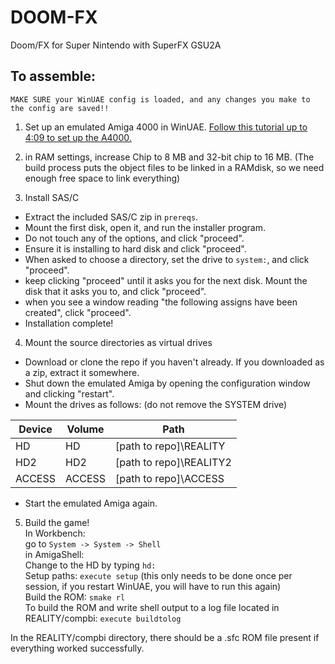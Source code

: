 # DOOM-FX
Doom/FX for Super Nintendo with SuperFX GSU2A  

## To assemble:  

``MAKE SURE your WinUAE config is loaded, and any changes you make to the config are saved!!``  

1. Set up an emulated Amiga 4000 in WinUAE. [Follow this tutorial up to 4:09 to set up the A4000.](https://youtu.be/Cqu2NAZ9dgg)  

2. in RAM settings, increase Chip to 8 MB and 32-bit chip to 16 MB. (The build process puts the object files to be linked in a RAMdisk, so we need enough free space to link everything)  

3. Install SAS/C  
- Extract the included SAS/C zip in ``prereqs``.  
- Mount the first disk, open it, and run the installer program.  
- Do not touch any of the options, and click "proceed".  
- Ensure it is installing to hard disk and click "proceed".  
- When asked to choose a directory, set the drive to ``system:``, and click "proceed".  
- keep clicking "proceed" until it asks you for the next disk. Mount the disk that it asks you to, and click "proceed".  
- when you see a window reading "the following assigns have been created", click "proceed".  
- Installation complete!  

4. Mount the source directories as virtual drives  
- Download or clone the repo if you haven't already. If you downloaded as a zip, extract it somewhere.  
- Shut down the emulated Amiga by opening the configuration window and clicking "restart".  
- Mount the drives as follows:  (do not remove the SYSTEM drive)

| Device | Volume | Path                                      |
|--------|--------|-------------------------------------------|
| HD     | HD     | [path to repo]\REALITY                    |
| HD2    | HD2    | [path to repo]\REALITY2                   |
| ACCESS | ACCESS | [path to repo]\ACCESS                     |

- Start the emulated Amiga again.

5. Build the game!  
In Workbench:  
go to ``System -> System -> Shell``  
in AmigaShell:  
Change to the HD by typing ``hd:``  
Setup paths: ``execute setup`` (this only needs to be done once per session, if you restart WinUAE, you will have to run this again)  
Build the ROM: ``smake rl``  
To build the ROM and write shell output to a log file located in REALITY/compbi: ``execute buildtolog``

In the REALITY/compbi directory, there should be a .sfc ROM file present if everything worked successfully.  
